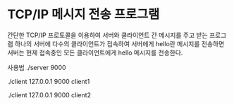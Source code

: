 # TCP/IP 메시지 전송 프로그램


간단한 TCP/IP 프로토콜을 이용하여 서버와 클라이언트 간 메시지를 주고 받는 프로그램
하나의 서버에 다수의 클라이언트가 접속하여 서버에게 hello란 메시지를 전송하면
서버는 현제 접속중인 모든 클라이언트에게 hello 메시지를 전송한다.


사용법
./server 9000

./client 127.0.0.1 9000 client1

./client 127.0.0.1 9000 client2


